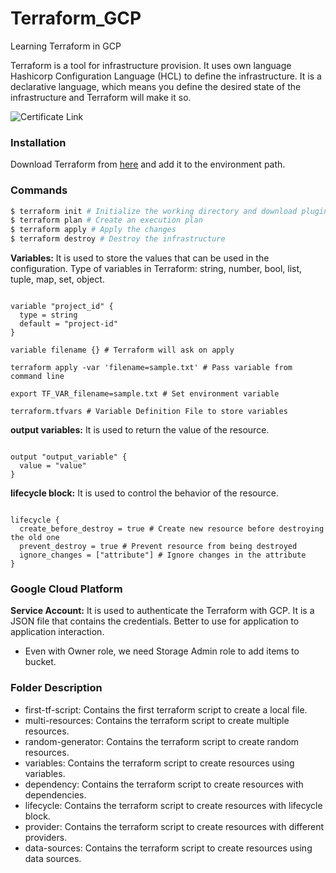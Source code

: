 # Terraform_GCP

Learning Terraform in GCP

Terraform is a tool for infrastructure provision. It uses own language Hashicorp Configuration Language (HCL) to define the infrastructure. It is a declarative language, which means you define the desired state of the infrastructure and Terraform will make it so.

![Certificate Link](https://www.udemy.com/certificate/UC-5d26bb86-d78e-4d43-b54f-53196ebe454b/)

### Installation

Download Terraform from [here](https://www.terraform.io/downloads.html) and add it to the environment path.

### Commands

```sh
$ terraform init # Initialize the working directory and download plugins
$ terraform plan # Create an execution plan
$ terraform apply # Apply the changes
$ terraform destroy # Destroy the infrastructure
```

**Variables:** It is used to store the values that can be used in the configuration. Type of variables in Terraform: string, number, bool, list, tuple, map, set, object.

```hcl

variable "project_id" {
  type = string
  default = "project-id"
}

variable filename {} # Terraform will ask on apply

terraform apply -var 'filename=sample.txt' # Pass variable from command line

export TF_VAR_filename=sample.txt # Set environment variable

terraform.tfvars # Variable Definition File to store variables 

```

**output variables:** It is used to return the value of the resource.

```hcl  

output "output_variable" {
  value = "value"
}

```

**lifecycle block:** It is used to control the behavior of the resource.

```hcl

lifecycle {
  create_before_destroy = true # Create new resource before destroying the old one
  prevent_destroy = true # Prevent resource from being destroyed
  ignore_changes = ["attribute"] # Ignore changes in the attribute
}

```

### Google Cloud Platform

**Service Account:** It is used to authenticate the Terraform with GCP. It is a JSON file that contains the credentials. Better to use for application to application interaction.

- Even with Owner role, we need Storage Admin role to add items to bucket.


### Folder Description
- first-tf-script: Contains the first terraform script to create a local file.
- multi-resources: Contains the terraform script to create multiple resources.
- random-generator: Contains the terraform script to create random resources.
- variables: Contains the terraform script to create resources using variables.
- dependency: Contains the terraform script to create resources with dependencies.
- lifecycle: Contains the terraform script to create resources with lifecycle block.
- provider: Contains the terraform script to create resources with different providers.
- data-sources: Contains the terraform script to create resources using data sources.